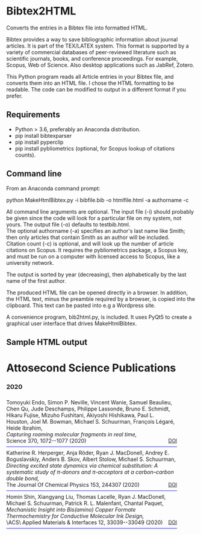 # Bibtex2HTML
 Converts the entries in a Bibtex file into formatted HTML.
 
 Bibtex provides a way to save bibliographic information about journal articles.
 It is part of the TEX/LATEX system.
 This format is supported by a variety of commercial databases of peer-reviewed literature such as scientific journals, books, and conference proceedings.  For example, Scopus, Web of Science.
 Also desktop applications such as JabRef, Zotero.
 
 This Python program reads all Article entries in your Bibtex file, and converts them into an HTML file.
 I chose the HTML formatting to be readable.  The code can be modified to output in a different format if you prefer.
 
## Requirements
 - Python > 3.6, preferably an Anaconda distribution.
 - pip install bibtexparser
 - pip install pyperclip
 - pip install pybliometrics (optional, for Scopus lookup of citations counts).

## Command line
From an Anaconda command prompt:  

python MakeHtmlBibtex.py -i bibfile.bib -o htmlfile.html -a authorname -c

All command line arguments are optional. The input file (-i) should probably be given since the code will look for a particular file on my system, not yours.  The output file (-o) defaults to testbib.html.  
The optional authorname (-a) specifies an author's last name like Smith; then only articles that contain Smith as an author will be included.  
Citation count (-c) is optional, and will look up the number of article citations on Scopus.  It requires the pybliometrics package, a Scopus key, and must be run on a computer with licensed access to Scopus, like a university network.

The output is sorted by year (decreasing), then alphabetically by the last name of the first author.

The produced HTML file can be opened directly in a browser.  In addition, the HTML text, minus the preamble required by a browser, is copied into the clipboard.  This text can be pasted into e.g a Wordpress site.

A convenience program, bib2html.py, is included.  It uses PyQt5 to create a graphical user interface that drives MakeHtmlBibtex.

## Sample HTML output

<h1>Attosecond Science Publications</h1>
<div style="clear:both;"><h3>2020</h3></div>
<div style="width:90%;padding:0.5em 0px 0.5em 0px;border-bottom:thin solid #0000ff;"><span>Tomoyuki Endo, Simon P. Neville, Vincent Wanie, Samuel Beaulieu, Chen Qu, Jude Deschamps, Philippe Lassonde, Bruno E. Schmidt, Hikaru Fujise, Mizuho Fushitani, Akiyoshi Hishikawa, Paul L. Houston, Joel M. Bowman, Michael S. Schuurman, François Légaré, Heide Ibrahim, </span><br/><span style="font-style:italic;">Capturing roaming molecular fragments in real time, </span><br/><span>Science 370, 1072--1077 (2020)</span><span style="font-size:small;float:right;">    <a href="http://dx.doi.org/10.1126/science.abc2960" target="_blank">DOI</a> </span></div>
<div style="width:90%;padding:0.5em 0px 0.5em 0px;border-bottom:thin solid #0000ff;"><span>Katherine R. Herperger, Anja Röder, Ryan J. MacDonell, Andrey E. Boguslavskiy, Anders B. Skov, Albert Stolow, Michael S. Schuurman, </span><br/><span style="font-style:italic;">Directing excited state dynamics via chemical substitution: A systematic study of π-donors and π-acceptors at a carbon–carbon double bond, </span><br/><span>The Journal Of Chemical Physics 153, 244307 (2020)</span><span style="font-size:small;float:right;">    <a href="http://dx.doi.org/10.1063/5.0031689" target="_blank">DOI</a> </span></div>
<div style="width:90%;padding:0.5em 0px 0.5em 0px;border-bottom:thin solid #0000ff;"><span>Homin Shin, Xiangyang Liu, Thomas Lacelle, Ryan J. MacDonell, Michael S. Schuurman, Patrick R. L. Malenfant, Chantal Paquet, </span><br/><span style="font-style:italic;">Mechanistic Insight into Bis(amino) Copper Formate Thermochemistry for Conductive Molecular Ink Design, </span><br/><span>\ACS\ Applied Materials & Interfaces 12, 33039--33049 (2020)</span><span style="font-size:small;float:right;">    <a href="http://dx.doi.org/10.1021/acsami.0c08645" target="_blank">DOI</a> </span></div>

